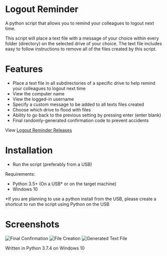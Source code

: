 # Logout Reminder
A python script that allows you to remind your colleagues to logout next time.

This script will place a text file with a message of your choice within every folder (directory) on the selected drive of your choice.
The text file includes easy to follow instructions to remove all of the files created by this script.

# Features
- Place a text file in all subdirectories of a specific drive to help remind your colleagues to logout next time
- View the computer name
- View the logged-in username
- Specify a custom message to be added to all texts files created
- Choose which drive to flood with files
- Ability to go back to the previous setting by pressing enter (enter blank)
- Final randomly-generated confirmation code to prevent accidents

View [Logout Reminder Releases](https://github.com/smcclennon/Logout-Reminder/releases)
# Installation
- Run the script (preferably from a USB)

Requirements:
- Python 3.5+ (On a USB* or on the target machine)
- Windows 10

*If you are planning to use a python install from the USB, please create a shortcut to run the script using Python on the USB

# Screenshots
![Final Confirmation](https://imgur.com/PPMd3Mv.png)
![File Creation](https://i.imgur.com/2hwxeuN.png)
![Generated Text File](https://imgur.com/Sfxc1cY.png)

Written in Python 3.7.4 on Windows 10
